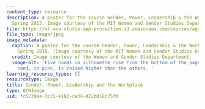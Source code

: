 ```yaml
---
content_type: resource
description: A poster for the course Gender, Power, Leadership & the Workplace from
  Spring 2015. Image courtesy of the MIT Women and Gender Studies Department.
file: https://ol-ocw-studio-app-production.s3.amazonaws.com/courses/wgs-150-gender-power-leadership-and-the-workplace-spring-2015/fc5239ae3c31e182ce38d22b018c75fb_WGS-150s15.jpg
file_type: image/jpeg
image_metadata:
  caption: A poster for the course Gender, Power, Leadership & the Workplace from
    Spring 2015. (Image courtesy of the MIT Women and Gender Studies Department.)
  credit: Image courtesy of the Women and Gender Studies Department.
  image-alt: 'Five hands in silhouette rise from the bottom of the page. A larger
    hand, in pink, is raised higher than the others. '
learning_resource_types: []
resourcetype: Image
title: Gender, Power, Leadership and the Workplace
type: OCWImage
uid: fc5239ae-3c31-e182-ce38-d22b018c75fb
---
```

